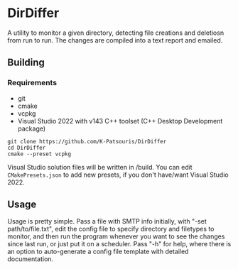 # DirDiffer

A utility to monitor a given directory, detecting file creations and deletiosn from run to run. The changes are compiled into a text report and emailed.

## Building

### Requirements

- git
- cmake
- vcpkg
- Visual Studio 2022 with v143 C++ toolset (C++ Desktop Development package)

```
git clone https://github.com/K-Patsouris/DirDiffer
cd DirDiffer
cmake --preset vcpkg
```

Visual Studio solution files will be written in /build. You can edit `CMakePresets.json` to add new presets, if you don't have/want Visual Studio 2022.

## Usage

Usage is pretty simple. Pass a file with SMTP info initially, with "-set path/to/file.txt", edit the config file to specify directory and filetypes to monitor, and then run the program whenever you want to see the changes since last run, or just put it on a scheduler. Pass "-h" for help, where there is an option to auto-generate a config file template with detailed documentation.
